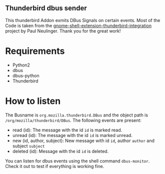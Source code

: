 ## Thunderbird dbus sender

This thunderbird Addon exmits DBus Signals on certain events. Most of the Code is taken from the [gnome-shell-extension-thunderbird-integration](https://github.com/tanwald/gnome-shell-extension-thunderbird-integration) project by Paul Neulinger. Thank you for the great work!

# Requirements

 * Python2
 * dbus
 * dbus-python
 * Thunderbird

# How to listen

The Busname is `org.mozilla.thunderbird.DBus` and the object path is `/org/mozilla/thunderbird/DBus`. The following events are present:

 * read (id): The message with the id `id` is marked read.
 * unread (id): The message with the id `id` is marked unread.
 * new (id, author, subject): New message with id `id`, author `author` and subject `subject`
 * deleted (id): Message with the id `id` is deleted.

You can listen for dbus events using the shell command `dbus-monitor`. Check it out to test if everything is working fine.